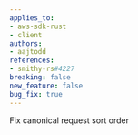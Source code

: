 ```yaml
---
applies_to:
- aws-sdk-rust
- client
authors:
- aajtodd
references:
- smithy-rs#4227
breaking: false
new_feature: false
bug_fix: true
---
```

Fix canonical request sort order
